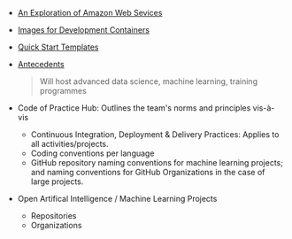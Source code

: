 



* [An Exploration of Amazon Web Sevices](https://github.com/enqueter)

* [Images for Development Containers](https://github.com/developmentcontainerimages)

* [Quick Start Templates](https://github.com/thetemplates)

* [Antecedents](https://github.com/antecedents)
  > Will host advanced data science, machine learning, training programmes

* Code of Practice Hub: Outlines the team's norms and principles vis-à-vis
    * Continuous Integration, Deployment & Delivery Practices: Applies to all activities/projects.
    * Coding conventions per language
    * GitHub repository naming conventions for machine learning projects; and naming conventions for GitHub Organizations in the case of large projects.

* Open Artifical Intelligence / Machine Learning Projects
  * Repositories
  * Organizations

<br>
<br>

<br>
<br>



<!--

### Hello there 👋

**theartificialintelligenceunit/theartificialintelligenceunit** is a ✨ _special_ ✨ repository because its `README.md` (this file) appears on your GitHub profile.

Here are some ideas to get you started:

- 🔭 I’m currently working on ...
- 🌱 I’m currently learning ...
- 👯 I’m looking to collaborate on ...
- 🤔 I’m looking for help with ...
- 💬 Ask me about ...
- 📫 How to reach me: ...
- 😄 Pronouns: ...
- ⚡ Fun fact: ...
-->
